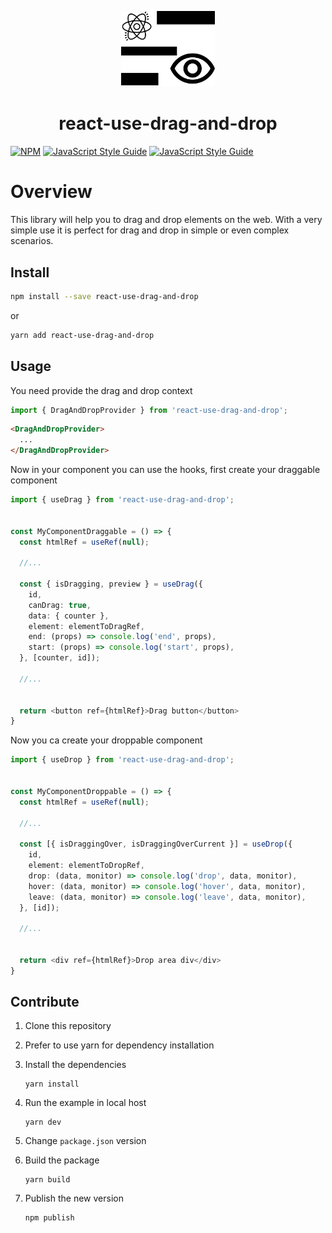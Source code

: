 <p align="center">
  <img src="./docs/logo.png" width="150" alt="react-use-drag-and-drop" />
  <h1 align="center">react-use-drag-and-drop</h1>
</p>

 [![NPM](https://img.shields.io/npm/v/react-use-drag-and-drop.svg)](https://www.npmjs.com/package/react-use-drag-and-drop) [![JavaScript Style Guide](https://img.shields.io/npm/dm/react-use-drag-and-drop.svg)](https://www.npmjs.com/package/react-use-drag-and-drop) [![JavaScript Style Guide](https://img.shields.io/badge/code_style-standard-brightgreen.svg)](https://standardjs.com)

 # Overview

This library will help you to drag and drop elements on the web. With a very simple use it is perfect for drag and drop in simple or even complex scenarios.

## Install

```bash
npm install --save react-use-drag-and-drop
```
or
```bash
yarn add react-use-drag-and-drop
```

## Usage

You need provide the drag and drop context

```ts
import { DragAndDropProvider } from 'react-use-drag-and-drop';
```


```html
<DragAndDropProvider>
  ...
</DragAndDropProvider>

```

Now in your component you can use the hooks, first create your draggable component


```ts
import { useDrag } from 'react-use-drag-and-drop';


const MyComponentDraggable = () => {
  const htmlRef = useRef(null);

  //...

  const { isDragging, preview } = useDrag({
    id,
    canDrag: true,
    data: { counter },
    element: elementToDragRef,
    end: (props) => console.log('end', props),
    start: (props) => console.log('start', props),
  }, [counter, id]);

  //...


  return <button ref={htmlRef}>Drag button</button>
}
```

Now you ca create your droppable component 

```ts
import { useDrop } from 'react-use-drag-and-drop';


const MyComponentDroppable = () => {
  const htmlRef = useRef(null);

  //...

  const [{ isDraggingOver, isDraggingOverCurrent }] = useDrop({
    id,
    element: elementToDropRef,
    drop: (data, monitor) => console.log('drop', data, monitor),
    hover: (data, monitor) => console.log('hover', data, monitor),
    leave: (data, monitor) => console.log('leave', data, monitor),
  }, [id]);

  //...


  return <div ref={htmlRef}>Drop area div</div>
}
```

## Contribute

1. Clone this repository
1. Prefer to use yarn for dependency installation
1. Install the dependencies

    ```
    yarn install
    ```
1. Run the example in local host

    ```
    yarn dev
    ```
1. Change `package.json` version
1. Build the package

    ```
    yarn build
    ```
1. Publish the new version

    ```
    npm publish
    ```